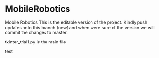 # MobileRobotics
Mobile Robotics
This is the editable version of the project.
Kindly push updates onto this branch (new) and when were sure of the version we will commit the changes to master.

tkinter_trial1.py is the main file


test